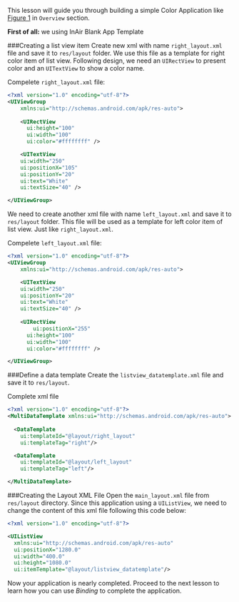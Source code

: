 This lesson will guide you through building a simple Color Application like [Figure 1]() in `Overview` section.

__First of all:__ we using InAir Blank App Template

###Creating a list view item
Create new xml with name `right_layout.xml` file and save it to `res/layout` folder. We use this file as a template for right color item of list view. Following design, we need an `UIRectView` to present color and an `UITextView` to show a color name.

Compelete `right_layout.xml` file:
```xml
<?xml version="1.0" encoding="utf-8"?>
<UIViewGroup
	xmlns:ui="http://schemas.android.com/apk/res-auto">
	
	<UIRectView
	  ui:height="100"
	  ui:width="100"
	  ui:color="#ffffffff" />

	<UITextView
    ui:width="250"
    ui:positionX="105"
    ui:positionY="20"
    ui:text="White"
    ui:textSize="40" />

</UIViewGroup>
```

We need to create another xml file with name `left_layout.xml` and save it to `res/layout` folder. This file will be used as a template for left color item of list view. Just like `right_layout.xml`.

Compelete `left_layout.xml` file:
```xml
<?xml version="1.0" encoding="utf-8"?>
<UIViewGroup
	xmlns:ui="http://schemas.android.com/apk/res-auto">

	<UITextView
    ui:width="250"
    ui:positionY="20"
    ui:text="White"
    ui:textSize="40" />
	
	<UIRectView
		ui:positionX="255"
	  ui:height="100"
	  ui:width="100"
	  ui:color="#ffffffff" />

</UIViewGroup>
```

###Define a data template
Create the `listview_datatemplate.xml` file and save it to `res/layout`.

Complete xml file
```xml
<?xml version="1.0" encoding="utf-8"?>
<MultiDataTemplate xmlns:ui="http://schemas.android.com/apk/res-auto">
    
  <DataTemplate
    ui:templateId="@layout/right_layout"
    ui:templateTag="right"/>

  <DataTemplate
    ui:templateId="@layout/left_layout"
    ui:templateTag="left"/>

</MultiDataTemplate>
```

###Creating the Layout XML File
Open the `main_layout.xml` file from `res/layout` directory. Since this application using a `UIListView`, we need to change the content of this xml file following this code below:

```xml
<?xml version="1.0" encoding="utf-8"?>

<UIListView
  xmlns:ui="http://schemas.android.com/apk/res-auto"
  ui:positionX="1280.0"
  ui:width="400.0"
  ui:height="1080.0"
  ui:itemTemplate="@layout/listview_datatemplate"/>

```

Now your application is nearly completed. Proceed to the next lesson to learn how you can use *Binding* to complete the application.